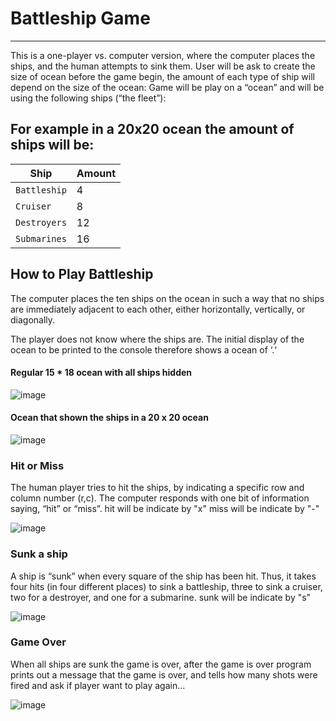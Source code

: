 # Battleship Game
-----------------
This is a one-player vs. computer version, where the computer places the ships, and the human attempts to sink them.
User will be ask to create the size of ocean before the game begin, the amount of each type of ship will depend on the size of the ocean:
Game will be play on a “ocean” and will be using the following ships (“the fleet”):

## For example in a 20x20 ocean the amount of ships will be:
| Ship        | Amount |         
| ------------| -------|
| `Battleship`| 4      | 
| `Cruiser`   | 8      |
| `Destroyers`| 12     |
| `Submarines`| 16     |

## How to Play Battleship
The computer places the ten ships on the ocean in such a way that no ships are immediately adjacent to each other, either horizontally, vertically, or diagonally. 

The player does not know where the ships are. The initial display of the ocean to be printed to the console therefore shows a ocean of ‘.‘ 
#### Regular 15 * 18 ocean with all ships hidden
![image](https://user-images.githubusercontent.com/77389522/173008444-c16cd29e-7fa1-46cf-b646-89398248b85b.png)

#### Ocean that shown the ships in a 20 x 20 ocean 
![image](https://user-images.githubusercontent.com/77389522/173008158-5b502343-0772-455f-9ff7-e56f72f948ad.png)

### Hit or Miss
The human player tries to hit the ships, by indicating a specific row and column number (r,c). The computer responds with one bit of information saying, “hit” or “miss”.
hit will be indicate by "x"
miss will be indicate by "-"

![image](https://user-images.githubusercontent.com/77389522/172989558-a61f6a4c-b5c9-4652-a920-1233871b2dd3.png)

### Sunk a ship
A ship is “sunk” when every square of the ship has been hit. Thus, it takes four hits (in four different places) to sink a battleship, three to sink a cruiser, two for a destroyer, and one for a submarine.
sunk will be indicate by "s"

![image](https://user-images.githubusercontent.com/77389522/172990215-bc48d69c-59d4-471f-9ddf-e327864c3d5c.png)

### Game Over
When all ships are sunk the game is over, after the game is over program prints out a message that the game is over, and tells how many shots were fired and ask if player want to play again...

![image](https://user-images.githubusercontent.com/77389522/172990329-284c2eac-77da-4794-a38a-c16fca27e15e.png)
